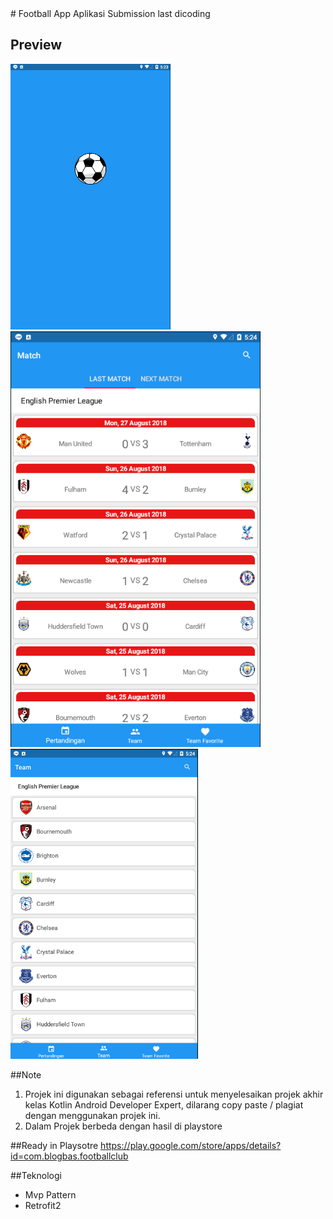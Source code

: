 <snippet>
<content>
# Football App
Aplikasi Submission last dicoding

## Preview
<img src="https://github.com/basriumar12/FootBallApp/blob/master/img/1.png" width="256"/>&nbsp;
<img src="https://github.com/basriumar12/FootBallApp/blob/master/img/2.png" width="400"/>&nbsp;
<img src="https://github.com/basriumar12/FootBallApp/blob/master/img/3.png" width="300"/>&nbsp;

##Note
1. Projek ini digunakan sebagai referensi untuk menyelesaikan projek akhir kelas Kotlin Android Developer Expert, dilarang copy paste / plagiat dengan menggunakan projek ini.
2. Dalam Projek berbeda dengan hasil di playstore

##Ready in Playsotre
https://play.google.com/store/apps/details?id=com.blogbas.footballclub

##Teknologi
- Mvp Pattern
- Retrofit2



